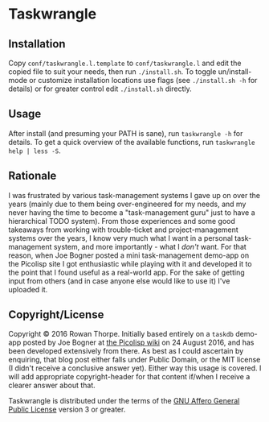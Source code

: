 Taskwrangle
===========

Installation
------------

Copy `conf/taskwrangle.l.template` to `conf/taskwrangle.l` and edit the copied
file to suit your needs, then run `./install.sh`. To toggle un/install-mode or
customize installation locations use flags (see `./install.sh -h` for details)
or for greater control edit `./install.sh` directly.

Usage
-----

After install (and presuming your PATH is sane), run `taskwrangle -h` for
details. To get a quick overview of the available functions, run
`taskwrangle help | less -S`.

Rationale
---------

I was frustrated by various task-management systems I gave up on over the years
(mainly due to them being over-engineered for my needs, and my never having the
time to become a "task-management guru" just to have a hierarchical TODO
system). From those experiences and some good takeaways from working with
trouble-ticket and project-management systems over the years, I know very much
what I want in a personal task-management system, and more importantly - what I
*don't* want. For that reason, when Joe Bogner posted a mini task-management
demo-app on the Picolisp site I got enthusiastic while playing with it and
developed it to the point that I found useful as a real-world app. For the sake
of getting input from others (and in case anyone else would like to use it)
I've uploaded it.

Copyright/License
-----------------

Copyright © 2016 Rowan Thorpe. Initially based entirely on a `taskdb` demo-app
posted by Joe Bogner at [the Picolisp wiki](http://picolisp.com/wiki/?taskdb)
on 24 August 2016, and has been developed extensively from there. As best as I
could ascertain by enquiring, that blog post either falls under Public Domain,
or the MIT license (I didn't receive a conclusive answer yet). Either way this
usage is covered. I will add appropriate copyright-header for that content
if/when I receive a clearer answer about that.

Taskwrangle is distributed under the terms of the [GNU Affero General Public
License](https://www.gnu.org/licenses/agpl-3.0.html) version 3 or greater.
